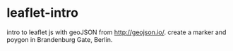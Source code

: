 # leaflet-intro
intro to leaflet js with geoJSON from http://geojson.io/.
create a marker and poygon in Brandenburg Gate, Berlin.
